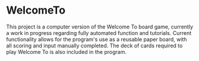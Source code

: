 # WelcomeTo
This project is a computer version of the Welcome To board game, currently a work in progress regarding fully automated function and tutorials. Current functionality allows for the program's use as a reusable paper board, with all scoring and input manually completed. The deck of cards required to play Welcome To is also included in the program.
